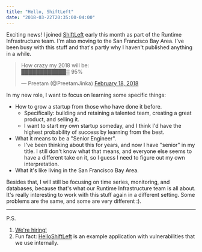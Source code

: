 ```yaml
---
title: "Hello, ShiftLeft"
date: "2018-03-22T20:35:00-04:00"
---
```


Exciting news! I joined [ShiftLeft](https://www.shiftleft.io/) early this month as part of the
Runtime Infrastructure team. I'm also moving to the San Francisco Bay Area. I've been busy with this
stuff and that's partly why I haven't published anything in a while.

<blockquote class="twitter-tweet" data-lang="en"><p lang="en" dir="ltr">How crazy my 2018 will be:<br>████████████▒ 95%</p>&mdash; Preetam (@PreetamJinka) <a href="https://twitter.com/PreetamJinka/status/965028669637971973?ref_src=twsrc%5Etfw">February 18, 2018</a></blockquote>
<script async src="https://platform.twitter.com/widgets.js" charset="utf-8"></script>

In my new role, I want to focus on learning some specific things:

* How to grow a startup from those who have done it before.
  * Specifically: building and retaining a talented team, creating a great product, and selling it.
  * I want to start my own startup someday, and I think I'd have the highest probability of success
  by learning from the best.
* What it means to be a "Senior Engineer".
  * I've been thinking about this for years, and now I have "senior" in my title.
  I still don't know what that means, and everyone else seems to have a different take on it,
  so I guess I need to figure out my own interpretation.
* What it's like living in the San Francisco Bay Area.

Besides that, I will still be focusing on time series, monitoring, and databases, because that's what
our Runtime Infrastructure team is all about. It's really interesting to work with this stuff again in a
different setting. Some problems are the same, and some are very different :).

---

P.S.

1. [We're hiring!](https://www.shiftleft.io/careers/)
2. Fun fact: [HelloShiftLeft](https://github.com/ShiftLeftSecurity/HelloShiftLeft) is an example application with
vulnerabilities that we use internally.
